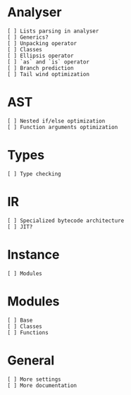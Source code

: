 # Analyser
    [ ] Lists parsing in analyser
    [ ] Generics?
    [ ] Unpacking operator
    [ ] Classes
    [ ] Ellipsis operator
    [ ] `as` and `is` operator
    [ ] Branch prediction
    [ ] Tail wind optimization

# AST
    [ ] Nested if/else optimization
    [ ] Function arguments optimization

# Types
    [ ] Type checking

# IR
    [ ] Specialized bytecode architecture
    [ ] JIT?

# Instance
    [ ] Modules

# Modules
    [ ] Base
    [ ] Classes
    [ ] Functions

# General
    [ ] More settings
    [ ] More documentation